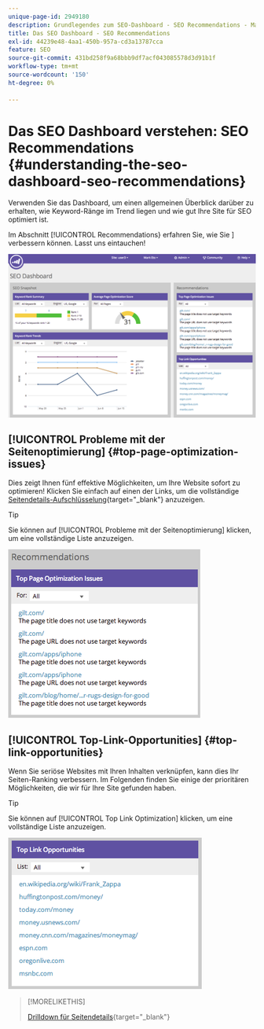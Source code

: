 ```yaml
---
unique-page-id: 2949180
description: Grundlegendes zum SEO-Dashboard - SEO Recommendations - Marketo-Dokumente - Produktdokumentation
title: Das SEO Dashboard - SEO Recommendations
exl-id: 44239e48-4aa1-450b-957a-cd3a13787cca
feature: SEO
source-git-commit: 431bd258f9a68bbb9df7acf043085578d3d91b1f
workflow-type: tm+mt
source-wordcount: '150'
ht-degree: 0%

---
```


# Das SEO Dashboard verstehen: SEO Recommendations {#understanding-the-seo-dashboard-seo-recommendations}

Verwenden Sie das Dashboard, um einen allgemeinen Überblick darüber zu erhalten, wie Keyword-Ränge im Trend liegen und wie gut Ihre Site für SEO optimiert ist.

Im Abschnitt [!UICONTROL Recommendations&rbrace; erfahren Sie, wie Sie &#x200B;] verbessern können. Lasst uns eintauchen!

![](assets/image2014-9-17-21-3a39-3a57.png)

## [!UICONTROL Probleme mit der Seitenoptimierung] {#top-page-optimization-issues}

Dies zeigt Ihnen fünf effektive Möglichkeiten, um Ihre Website sofort zu optimieren! Klicken Sie einfach auf einen der Links, um die vollständige [Seitendetails-Aufschlüsselung](/help/marketo/product-docs/additional-apps/seo/pages/seo-using-the-page-detail-drill-down.md){target="_blank"} anzuzeigen.

>[!TIP]
>
>Sie können auf [!UICONTROL Probleme mit der Seitenoptimierung] klicken, um eine vollständige Liste anzuzeigen.

![](assets/image2014-9-17-21-3a40-3a52.png)

## [!UICONTROL Top-Link-Opportunities] {#top-link-opportunities}

Wenn Sie seriöse Websites mit Ihren Inhalten verknüpfen, kann dies Ihr Seiten-Ranking verbessern. Im Folgenden finden Sie einige der prioritären Möglichkeiten, die wir für Ihre Site gefunden haben.

>[!TIP]
>
>Sie können auf [!UICONTROL Top Link Optimization] klicken, um eine vollständige Liste anzuzeigen.

![](assets/image2014-9-17-21-3a41-3a17.png)

>[!MORELIKETHIS]
>
>[Drilldown für Seitendetails](/help/marketo/product-docs/additional-apps/seo/pages/seo-using-the-page-detail-drill-down.md){target="_blank"}
